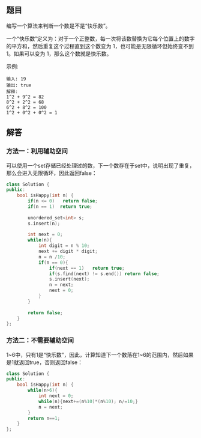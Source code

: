 ## 题目

编写一个算法来判断一个数是不是“快乐数”。

一个“快乐数”定义为：对于一个正整数，每一次将该数替换为它每个位置上的数字的平方和，然后重复这个过程直到这个数变为 1，也可能是无限循环但始终变不到 1。如果可以变为 1，那么这个数就是快乐数。

示例: 

```
输入: 19
输出: true
解释: 
1^2 + 9^2 = 82
8^2 + 2^2 = 68
6^2 + 8^2 = 100
1^2 + 0^2 + 0^2 = 1
```

## 解答

### 方法一：利用辅助空间

可以使用一个set存储已经处理过的数，下一个数存在于set中，说明出现了重复，那么会进入无限循环，因此返回false：

```c++
class Solution {
public:
    bool isHappy(int n) {
        if(n <= 0)   return false;
        if(n == 1)  return true;
        
        unordered_set<int> s;
        s.insert(n);
        
        int next = 0;
        while(n){
            int digit = n % 10;
            next += digit * digit;
            n = n /10;
            if(n == 0){
                if(next == 1)   return true;
                if(s.find(next) != s.end()) return false;
                s.insert(next);
                n = next;
                next = 0;
            }
        }
        
        return false;
    }
};
```

### 方法二：不需要辅助空间

1~6中，只有1是“快乐数”，因此，计算知道下一个数落在1~6的范围内，然后如果是1就返回true，否则返回false：

```c++
class Solution {
public:
    bool isHappy(int n) {
        while(n>6){
            int next = 0;
            while(n){next+=(n%10)*(n%10); n/=10;}
            n = next;
        }
        return n==1;
    }
};
```